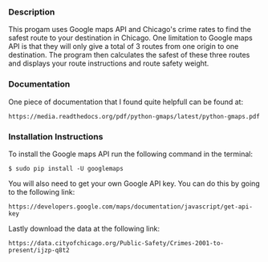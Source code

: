 ### Description ###

This progam uses Google maps API and Chicago's crime rates to find the safest route to your destination in Chicago. One limitation to Google maps API is that they will only give a total of 3 routes from one origin to one destination. The program then calculates the safest of these three routes and displays your route instructions and route safety weight. 

### Documentation ###

One piece of documentation that I found quite helpfull can be found at: 

	https://media.readthedocs.org/pdf/python-gmaps/latest/python-gmaps.pdf


### Installation Instructions ###

To install the Google maps API run the following command in the terminal:

	$ sudo pip install -U googlemaps

You will also need to get your own Google API key. You can do this by going to the following link:

	https://developers.google.com/maps/documentation/javascript/get-api-key

Lastly download the data at the following link:

	https://data.cityofchicago.org/Public-Safety/Crimes-2001-to-present/ijzp-q8t2
